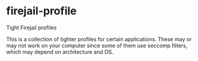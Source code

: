 # firejail-profile
Tight Firejail profiles

This is a collection of tighter profiles for certain applications. These may or may not work on your computer since some of them use seccomp filters, which may depend on architecture and OS.
